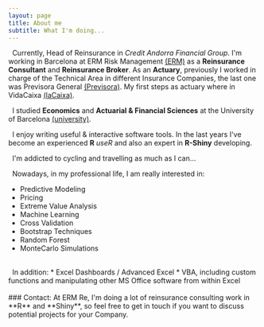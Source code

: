 ```yaml
---
layout: page
title: About me
subtitle: What I'm doing...
---
```


<i class="fa fa-briefcase"></i> &nbsp; Currently, Head of Reinsurance in *Credit Andorra Financial Group*. I'm working in Barcelona at ERM Risk Management [(ERM)](http://ermgrupo.com) as a **Reinsurance Consultant** and **Reinsurance Broker**. As an **Actuary**, previously I worked in charge of the Technical Area in different Insurance Companies, the last one was Previsora General [(Previsora)](http://previsorageneral.com). My first steps as actuary where in VidaCaixa [(laCaixa)](http://vidacaixa.es).

<i class="fa fa-graduation-cap"></i> &nbsp; I studied **Economics** and **Actuarial & Financial Sciences** at the University of Barcelona [(university)](http://ub.edu).

<i class="fa fa-user"></i> &nbsp; I enjoy writing useful & interactive software tools. In the last years I've become an experienced **R** *useR* and also an expert in **R-Shiny** developing. 

<i class="fa fa-heart"></i> &nbsp; I'm addicted to cycling and travelling as much as I can...

<i class="fa fa-area-chart"></i> &nbsp; Nowadays, in my professional life, I am really interested in:
* Predictive Modeling
* Pricing
* Extreme Value Analysis
* Machine Learning
* Cross Validation
* Bootstrap Techniques
* Random Forest
* MonteCarlo Simulations
 
<br>
<i class="fa fa-line-chart"></i> &nbsp; In addition:
* Excel Dashboards / Advanced Excel
* VBA, including custom functions and manipulating other MS Office software from within Excel 

<br>
<br>
### Contact:
At ERM Re, I'm doing a lot of reinsurance consulting work in **R** and **Shiny**, so feel free to get in touch if you want to discuss potential projects for your Company.

